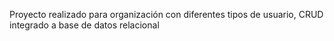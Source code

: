 Proyecto realizado para organización con diferentes tipos de usuario, CRUD integrado a base de datos relacional
